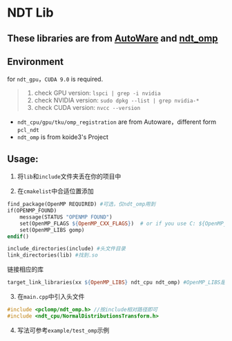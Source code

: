 # NDT Lib  

These libraries are from [AutoWare](https://github.com/autowarefoundation/autoware)  and [ndt_omp](https://github.com/koide3/ndt_omp.git)   
---
## Environment
for `ndt_gpu`，`CUDA 9.0` is required.

> 1. check GPU version: `lspci | grep -i nvidia`
> 2. check NVIDIA version: `sudo dpkg --list | grep nvidia-*`
> 3. check CUDA version: `nvcc --version`

- `ndt_cpu/gpu/tku/omp_registration` are from Autoware，different form `pcl_ndt`
- `ndt_omp` is from koide3's Project

## Usage:

1. 将`lib`和`include`文件夹丢在你的项目中

2. 在`cmakelist`中合适位置添加  
```makefile
find_package(OpenMP REQUIRED) #可选，仅ndt_omp用到
if(OPENMP_FOUND)
    message(STATUS "OPENMP FOUND")
    set(OpenMP_FLAGS ${OpenMP_CXX_FLAGS})  # or if you use C: ${OpenMP_C_FLAGS}
    set(OpenMP_LIBS gomp)
endif()

include_directories(include) #头文件目录
link_directories(lib) #找到.so
```

链接相应的库

```makefile
target_link_libraries(xx ${OpenMP_LIBS} ndt_cpu ndt_omp) #OpenMP_LIBS是ndt_omp需要用到的,ndt_cpu不需要
```

3. 在`main.cpp`中引入头文件

```c++
#include <pclomp/ndt_omp.h> //按include相对路径即可
#include <ndt_cpu/NormalDistributionsTransform.h>
```

4. 写法可参考`example/test_omp`示例